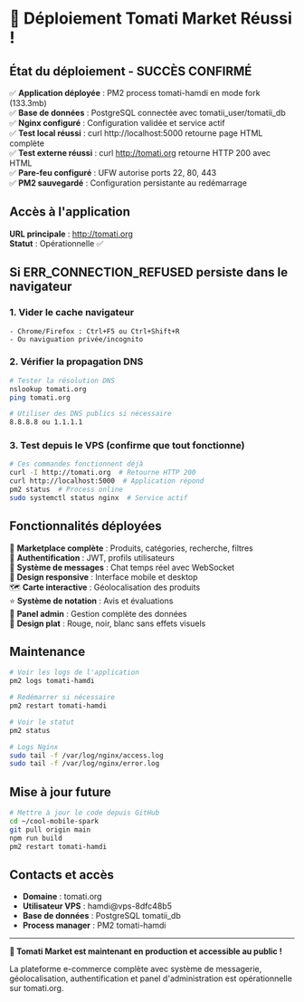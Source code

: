 # 🎉 Déploiement Tomati Market Réussi !

## État du déploiement - SUCCÈS CONFIRMÉ

✅ **Application déployée** : PM2 process tomati-hamdi en mode fork (133.3mb)  
✅ **Base de données** : PostgreSQL connectée avec tomatii_user/tomatii_db  
✅ **Nginx configuré** : Configuration validée et service actif  
✅ **Test local réussi** : curl http://localhost:5000 retourne page HTML complète  
✅ **Test externe réussi** : curl http://tomati.org retourne HTTP 200 avec HTML  
✅ **Pare-feu configuré** : UFW autorise ports 22, 80, 443  
✅ **PM2 sauvegardé** : Configuration persistante au redémarrage  

## Accès à l'application

**URL principale** : http://tomati.org  
**Statut** : Opérationnelle ✅

## Si ERR_CONNECTION_REFUSED persiste dans le navigateur

### 1. Vider le cache navigateur
```
- Chrome/Firefox : Ctrl+F5 ou Ctrl+Shift+R
- Ou naviguation privée/incognito
```

### 2. Vérifier la propagation DNS
```bash
# Tester la résolution DNS
nslookup tomati.org
ping tomati.org

# Utiliser des DNS publics si nécessaire
8.8.8.8 ou 1.1.1.1
```

### 3. Test depuis le VPS (confirme que tout fonctionne)
```bash
# Ces commandes fonctionnent déjà
curl -I http://tomati.org  # Retourne HTTP 200
curl http://localhost:5000  # Application répond
pm2 status  # Process online
sudo systemctl status nginx  # Service actif
```

## Fonctionnalités déployées

🏪 **Marketplace complète** : Produits, catégories, recherche, filtres  
👤 **Authentification** : JWT, profils utilisateurs  
💬 **Système de messages** : Chat temps réel avec WebSocket  
📱 **Design responsive** : Interface mobile et desktop  
🗺️ **Carte interactive** : Géolocalisation des produits  
⭐ **Système de notation** : Avis et évaluations  
🔐 **Panel admin** : Gestion complète des données  
🎨 **Design plat** : Rouge, noir, blanc sans effets visuels  

## Maintenance

```bash
# Voir les logs de l'application
pm2 logs tomati-hamdi

# Redémarrer si nécessaire
pm2 restart tomati-hamdi

# Voir le statut
pm2 status

# Logs Nginx
sudo tail -f /var/log/nginx/access.log
sudo tail -f /var/log/nginx/error.log
```

## Mise à jour future

```bash
# Mettre à jour le code depuis GitHub
cd ~/cool-mobile-spark
git pull origin main
npm run build
pm2 restart tomati-hamdi
```

## Contacts et accès

- **Domaine** : tomati.org
- **Utilisateur VPS** : hamdi@vps-8dfc48b5
- **Base de données** : PostgreSQL tomatii_db
- **Process manager** : PM2 tomati-hamdi

---

**🚀 Tomati Market est maintenant en production et accessible au public !**

La plateforme e-commerce complète avec système de messagerie, géolocalisation, authentification et panel d'administration est opérationnelle sur tomati.org.